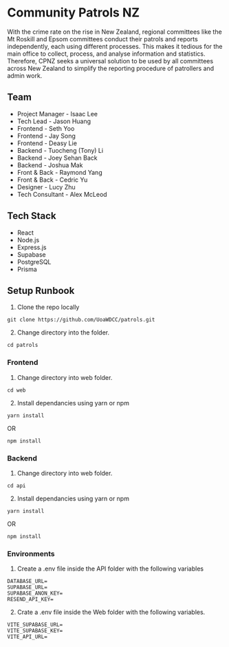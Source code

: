 # Community Patrols NZ
With the crime rate on the rise in New Zealand, regional committees like the Mt Roskill and Epsom committees conduct their patrols and reports independently, each using different processes. This makes it tedious for the main office to collect, process, and analyse information and statistics. Therefore, CPNZ seeks a universal solution to be used by all committees across New Zealand to simplify the reporting procedure of patrollers and admin work. 

## Team

- Project Manager - Isaac Lee
- Tech Lead - Jason Huang
- Frontend - Seth Yoo
- Frontend - Jay Song
- Frontend - Deasy Lie
- Backend - Tuocheng (Tony) Li
- Backend - Joey Sehan Back
- Backend - Joshua Mak
- Front & Back - Raymond Yang
- Front & Back - Cedric Yu
- Designer - Lucy Zhu
- Tech Consultant - Alex McLeod

## Tech Stack

- React
- Node.js
- Express.js
- Supabase 
- PostgreSQL
- Prisma


## Setup Runbook

1.  Clone the repo locally
```console
git clone https://github.com/UoaWDCC/patrols.git
```
2.  Change directory into the folder.
```console
cd patrols
```

### Frontend
1.  Change directory into web folder.
```console
cd web
```
2.  Install dependancies using yarn or npm
```console
yarn install
```
OR
```console
npm install
```

### Backend
1.  Change directory into web folder.
```console
cd api
```
2.  Install dependancies using yarn or npm
```console
yarn install
```
OR
```console
npm install
```

### Environments
1. Create a .env file inside the API folder with the following variables 
```dosini
DATABASE_URL=
SUPABASE_URL=
SUPABASE_ANON_KEY=
RESEND_API_KEY=
```
2. Crate a .env file inside the Web folder with the following variables. 
```dosini
VITE_SUPABASE_URL=
VITE_SUPABASE_KEY=
VITE_API_URL=
```
